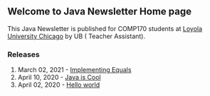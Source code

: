 ## Welcome to Java Newsletter Home page

This Java Newsletter is published for COMP170 students at [Loyola University Chicago](https://luc.edu) by UB ( Teacher Assistant).

### Releases

1. March 02, 2021 - [Implementing Equals](releases/ImplementingEquals.md)
1. April 10, 2020 - [Java is Cool](releases/JavaIsCool.md)
2. April 02, 2020 - [Hello world](releases/HelloWorld.md)

